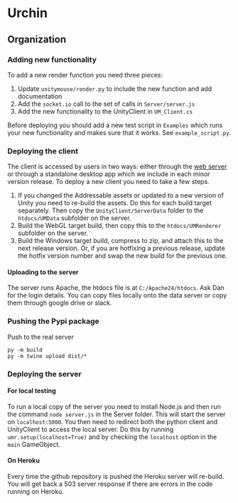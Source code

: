 # Urchin

## Organization

### Adding new functionality

To add a new render function you need three pieces:

 1. Update `unitymouse/render.py` to include the new function and add documentation
 2. Add the `socket.io` call to the set of calls in `Server/server.js`
 3. Add the new functionality to the UnityClient in `UM_Client.cs`

Before deploying you should add a new test script in `Examples` which runs your new functionality and makes sure that it works. See `example_script.py`.

### Deploying the client

The client is accessed by users in two ways: either through the [web server](http://data.virtualbrainlab.org/UMRenderer/) or through a standalone desktop app which we include in each minor version release. To deploy a new client you need to take a few steps.

 1. If you changed the Addressable assets or updated to a new version of Unity you need to re-build the assets. Do this for each build target separately. Then copy the `UnityClient/ServerData` folder to the `htdocs/UMData` subfolder on the server.
 2. Build the WebGL target build, then copy this to the `htdocs/UMRenderer` subfolder on the server.
 3. Build the Windows target build, compress to zip, and attach this to the next release version. Or, if you are hotfixing a previous release, update the hotfix version number and swap the new build for the previous one.

#### Uploading to the server

The server runs Apache, the htdocs file is at `C:/Apache24/htdocs`. Ask Dan for the login details. You can copy files locally onto the data server or copy them through google drive or slack. 

### Pushing the Pypi package

Push to the real server
```
py -m build
py -m twine upload dist/*
```

### Deploying the server

#### For local testing

To run a local copy of the server you need to install Node.js and then run the command `node server.js` in the Server folder. This will start the server on `localhost:5000`. You then need to redirect both the python client and UnityClient to access the local server. Do this by running `umr.setup(localhost=True)` and by checking the `localhost` option in the `main` GameObject.

#### On Heroku

Every time the github repository is pushed the Heroku server will re-build. You will get back a 503 server response if there are errors in the code running on Heroku. 
